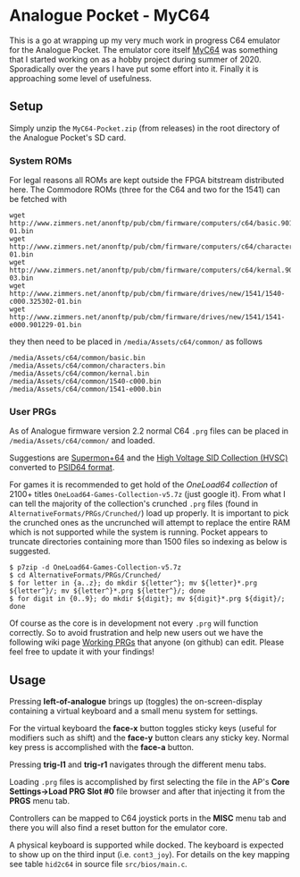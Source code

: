 # Analogue Pocket - MyC64

This is a go at wrapping up my very much work in progress C64 emulator for the
Analogue Pocket. The emulator core itself
[MyC64](https://github.com/markus-zzz/myc64) was something that I started
working on as a hobby project during summer of 2020. Sporadically over the
years I have put some effort into it. Finally it is approaching some level of
usefulness.

## Setup

Simply unzip the `MyC64-Pocket.zip` (from releases) in the root directory of
the Analogue Pocket's SD card.

### System ROMs

For legal reasons all ROMs are kept outside the FPGA bitstream distributed
here. The Commodore ROMs (three for the C64 and two for the 1541) can be
fetched with
```
wget http://www.zimmers.net/anonftp/pub/cbm/firmware/computers/c64/basic.901226-01.bin
wget http://www.zimmers.net/anonftp/pub/cbm/firmware/computers/c64/characters.901225-01.bin
wget http://www.zimmers.net/anonftp/pub/cbm/firmware/computers/c64/kernal.901227-03.bin
wget http://www.zimmers.net/anonftp/pub/cbm/firmware/drives/new/1541/1540-c000.325302-01.bin
wget http://www.zimmers.net/anonftp/pub/cbm/firmware/drives/new/1541/1541-e000.901229-01.bin
```
they then need to be placed in `/media/Assets/c64/common/` as follows
```
/media/Assets/c64/common/basic.bin
/media/Assets/c64/common/characters.bin
/media/Assets/c64/common/kernal.bin
/media/Assets/c64/common/1540-c000.bin
/media/Assets/c64/common/1541-e000.bin
```

### User PRGs

As of Analogue firmware version 2.2 normal C64 `.prg` files can be placed in
`/media/Assets/c64/common/` and loaded.

Suggestions are [Supermon+64](https://github.com/jblang/supermon64) and the
[High Voltage SID Collection (HVSC)](https://www.hvsc.c64.org/) converted to
[PSID64 format](https://boswme.home.xs4all.nl/HVSC/HVSC80_PSID64_packed.7z).

For games it is recommended to get hold of the *OneLoad64 collection* of 2100+
titles `OneLoad64-Games-Collection-v5.7z` (just google it). From what I can
tell the majority of the collection's crunched `.prg` files (found in
`AlternativeFormats/PRGs/Crunched/`) load up properly. It is important to pick
the crunched ones as the uncrunched will attempt to replace the entire RAM
which is not supported while the system is running. Pocket appears to truncate
directories containing more than 1500 files so indexing as below is suggested.

```
$ p7zip -d OneLoad64-Games-Collection-v5.7z
$ cd AlternativeFormats/PRGs/Crunched/
$ for letter in {a..z}; do mkdir ${letter^}; mv ${letter}*.prg ${letter^}/; mv ${letter^}*.prg ${letter^}/; done
$ for digit in {0..9}; do mkdir ${digit}; mv ${digit}*.prg ${digit}/; done
```

Of course as the core is in development not every `.prg` will function
correctly. So to avoid frustration and help new users out we have the following
wiki page [Working
PRGs](https://github.com/markus-zzz/myc64-pocket/wiki/Working-PRGs) that anyone
(on github) can edit. Please feel free to update it with your findings!

## Usage

Pressing **left-of-analogue** brings up (toggles) the on-screen-display
containing a virtual keyboard and a small menu system for settings.

For the virtual keyboard the **face-x** button toggles sticky keys (useful for
modifiers such as shift) and the **face-y** button clears any sticky key.
Normal key press is accomplished with the **face-a** button.

Pressing **trig-l1** and **trig-r1** navigates through the different menu tabs.

Loading `.prg` files is accomplished by first selecting the file in the AP's
**Core Settings->Load PRG Slot #0** file browser and after that injecting it
from the **PRGS** menu tab.

Controllers can be mapped to C64 joystick ports in the **MISC** menu tab and
there you will also find a reset button for the emulator core.

A physical keyboard is supported while docked. The keyboard is expected to show
up on the third input (i.e. `cont3_joy`). For details on the key mapping see
table `hid2c64` in source file `src/bios/main.c`.
